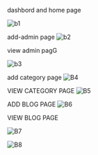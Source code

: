dashbord and home page

![b1](https://github.com/user-attachments/assets/e60f0d75-0bad-4ecc-8731-461b8c4b415f)

add-admin page
![b2](https://github.com/user-attachments/assets/4e7fa738-d14f-459d-a0f8-efb50ed4c5c2)



view admin pagG

![b3](https://github.com/user-attachments/assets/e9f0051a-e7b7-41e8-8591-cbd7863501a0)

add category page
![B4](https://github.com/user-attachments/assets/b71851ae-e106-408d-bab6-752747800df2)

VIEW CATEGORY PAGE
![B5](https://github.com/user-attachments/assets/c999e472-3394-4a53-8a44-99a472198139)

ADD BLOG PAGE
![B6](https://github.com/user-attachments/assets/72a8e7a1-907f-4c74-853a-553b3242b638)


VIEW BLOG PAGE

![B7](https://github.com/user-attachments/assets/5cac84a8-d220-45b4-a4b9-e26f6fc47465)

![B8](https://github.com/user-attachments/assets/d2d14e3b-4acf-4532-8576-6095d22275ef)
